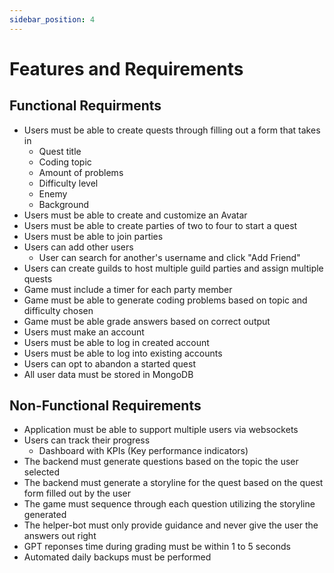 ```yaml
---
sidebar_position: 4
---
```


# Features and Requirements

## Functional Requirments

* Users must be able to create quests through filling out a form that takes in
  * Quest title
  * Coding topic
  * Amount of problems
  * Difficulty level
  * Enemy
  * Background
* Users must be able to create and customize an Avatar
* Users must be able to create parties of two to four to start a quest
* Users must be able to join parties
* Users can add other users
  * User can search for another's username and click "Add Friend"
* Users can create guilds to host multiple guild parties and assign multiple quests
* Game must include a timer for each party member
* Game must be able to generate coding problems based on topic and difficulty chosen
* Game must be able grade answers based on correct output
* Users must make an account
* Users must be able to log in created account
* Users must be able to log into existing accounts
* Users can opt to abandon a started quest
* All user data must be stored in MongoDB
 

## Non-Functional Requirements
* Application must be able to support multiple users via websockets
* Users can track their progress
  * Dashboard with KPIs (Key performance indicators)
* The backend must generate questions based on the topic the user selected
* The backend must generate a storyline for the quest based on the quest form filled out by the user
* The game must sequence through each question utilizing the storyline generated
* The helper-bot must only provide guidance and never give the user the answers out right
* GPT reponses time during grading must be within 1 to 5 seconds
* Automated daily backups must be performed

